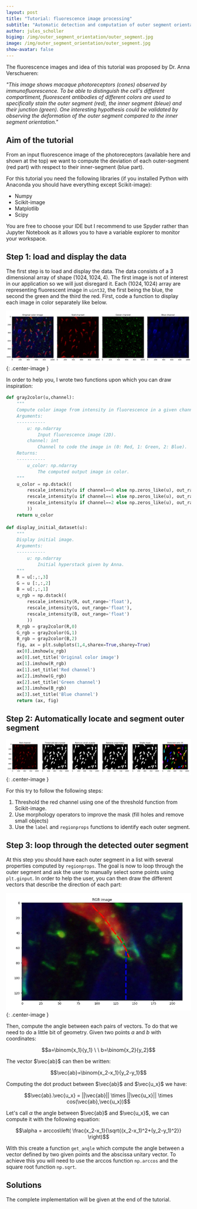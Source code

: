```yaml
---
layout: post
title: "Tutorial: fluorescence image processing"
subtitle: "Automatic detection and computation of outer segment orientation"
author: jules_scholler
bigimg: /img/outer_segment_orientation/outer_segment.jpg
image: /img/outer_segment_orientation/outer_segment.jpg
show-avatar: false
---
```


The fluorescence images and idea of this tutorial was proposed by Dr. Anna Verschueren:

*"This image shows macaque photoreceptors (cones) observed by immunofluorescence. To be able to distinguish the cell's different compartiment, fluorescent antibodies of different colors are used to specifically stain the outer segment (red), the inner segment (bleue) and their junction (green). One interesting hypothesis could be validated by observing the deformation of the outer segment compared to the inner segment orientation."*

## Aim of the tutorial

From an input fluorescence image of the photoreceptors (available here and shown at the top) we want to compute the deviation of each outer-segment (red part) with respect to their inner-segment (blue part).

For this tutorial you need the following libraries (if you installed Python with Anaconda you should have everything except Scikit-image):

- Numpy
- Scikit-image
- Matplotlib
- Scipy

You are free to choose your IDE but I recommend to use Spyder rather than Jupyter Notebook as it allows you to have a variable explorer to monitor your workspace.


## Step 1: load and display the data

The first step is to load and display the data. The data consists of a 3 dimensional array of shape $(1024,1024,4)$. The first image is not of interest in our application so we will just disregard it. Each $(1024,1024)$ array are representing fluorescent image in ``uint32``, the first being the blue, the second the green and the third the red. First, code a function to display each image in color separately like below.

![Outer segment](../img/outer_segment_orientation/outer_segment_separate.jpg){: .center-image }

In order to help you, I wrote two functions upon which you can draw inspiration:

```python
def gray2color(u,channel):
    """
    Compute color image from intensity in fluorescence in a given channel.
    Arguments:
    -----------
        u: np.ndarray
            Input fluorescence image (2D).
        channel: int
            Channel to code the image in (0: Red, 1: Green, 2: Blue).
    Returns:
    -----------
        u_color: np.ndarray
            The computed output image in color.
    """
    u_color = np.dstack((
        rescale_intensity(u if channel==0 else np.zeros_like(u), out_range='float'),
        rescale_intensity(u if channel==1 else np.zeros_like(u), out_range='float'),
        rescale_intensity(u if channel==2 else np.zeros_like(u), out_range='float'),
        ))
    return u_color
    
def display_initial_dataset(u):
    """
    Display initial image.
    Arguments:
    -----------
        u: np.ndarray
            Initial hyperstack given by Anna.
    """
    R = u[:,:,3]
    G = u [:,:,2]
    B = u[:,:,1]
    u_rgb = np.dstack((
        rescale_intensity(R, out_range='float'),
        rescale_intensity(G, out_range='float'),
        rescale_intensity(B, out_range='float')
        ))
    R_rgb = gray2color(R,0)
    G_rgb = gray2color(G,1)
    B_rgb = gray2color(B,2)
    fig, ax = plt.subplots(1,4,sharex=True,sharey=True)
    ax[0].imshow(u_rgb)
    ax[0].set_title('Original color image')
    ax[1].imshow(R_rgb)
    ax[1].set_title('Red channel')
    ax[2].imshow(G_rgb)
    ax[2].set_title('Green channel')
    ax[3].imshow(B_rgb)
    ax[3].set_title('Blue channel')
    return (ax, fig)
``` 

## Step 2: Automatically locate and segment outer segment

![Outer segment](../img/outer_segment_orientation/segmentation_results.JPG){: .center-image }

For this try to follow the following steps:

1. Threshold the red channel using one of the threshold function from Scikit-image.
2. Use morphology operators to improve the mask (fill holes and remove small objects)
3. Use the ``label`` and ``regionprops`` functions to identify each outer segment.


## Step 3: loop through the detected outer segment

At this step you should have each outer segment in a list with several properties computed by ``regionprops``. The goal is now to loop through the outer segment and ask the user to manually select some points using ``plt.ginput``. In order to help the user, you can then draw the different vectors that describe the direction of each part:

![Orientation example](../img/outer_segment_orientation/orientation_example.JPG){: .center-image }

Then, compute the angle between each pairs of vectors. To do that we need to do a little bit of geometry. Given two points $a$ and $b$ with coordinates:

$$a=\binom{x_1}{y_1} \ \ b=\binom{x_2}{y_2}$$

The vector $\vec{ab}$ can then be written:

$$\vec{ab}=\binom{x_2-x_1}{y_2-y_1}$$

Computing the dot product between $\vec{ab}$ and $\vec{u_x}$ we have:

$$\vec{ab}.\vec{u_x} = ||\vec{ab}|| \times ||\vec{u_x}|| \times cos(\vec{ab},\vec{u_x})$$

Let's call $\alpha$ the angle between $\vec{ab}$ and $\vec{u_x}$, we can compute it with the following equation:

$$\alpha = arccos\left( \frac{x_2-x_1}{\sqrt{(x_2-x_1)^2+(y_2-y_1)^2}} \right)$$

With this create a function ``get_angle`` which compute the angle between a vector defined by two given points and the abscissa unitary vector. To achieve this you will need to use the arccos function ``np.arccos`` and the square root function ``np.sqrt``.

## Solutions

The complete implementation will be given at the end of the tutorial.
